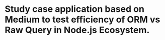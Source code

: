 # Study case application based on Medium to test efficiency of ORM vs Raw Query in Node.js Ecosystem.

